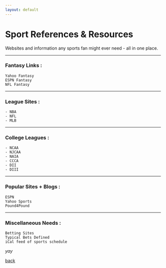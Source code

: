 ```yaml
---
layout: default
---
```


# **Sport References & Resources**
Websites and information any sports fan might ever need - all in one place.

<hr>

### **Fantasy Links :**
    Yahoo Fantasy
    ESPN Fantasy
    NFL Fantasy

<hr>

### **League Sites :**
    - NBA
    - NFL
    - MLB

<hr>

### **College Leagues :**
    - NCAA
    - NJCAA
    - NAIA
    - CCCA
    - DII
    - DIII

<hr>

### **Popular Sites + Blogs :**
    ESPN
    Yahoo Sports
    Pound4Pound

<hr>

### **Miscellaneous Needs :**
    Betting Sites
    Typical Bets Defined
    iCal feed of sports schedule


_yay_

[back](./)
